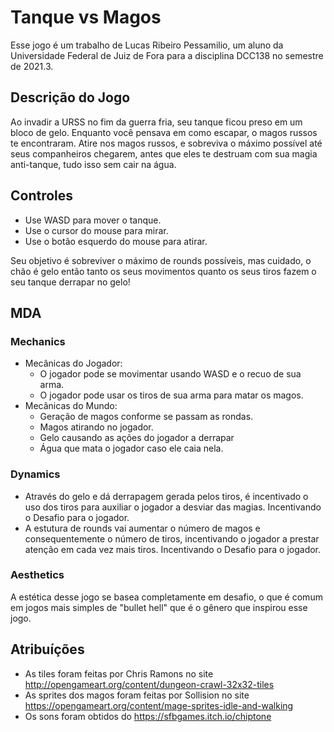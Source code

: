 # Tanque vs Magos

Esse jogo é um trabalho de Lucas Ribeiro Pessamilio, um aluno da Universidade Federal de Juiz de Fora para a disciplina DCC138 no semestre de 2021.3.

## Descrição do Jogo

Ao invadir a URSS no fim da guerra fria, seu tanque ficou preso em um bloco de gelo. Enquanto você pensava em como escapar, o magos russos te encontraram. Atire nos magos russos, e sobreviva o máximo possível até seus companheiros chegarem, antes que eles te destruam com sua magia anti-tanque, tudo isso sem cair na água.

## Controles

- Use WASD para mover o tanque.
- Use o cursor do mouse para mirar.
- Use o botão esquerdo do mouse para atirar.

Seu objetivo é sobreviver o máximo de rounds possíveis, mas cuidado, o chão é gelo então tanto os seus movimentos quanto os seus tiros fazem o seu tanque derrapar no gelo!

## MDA

### Mechanics

- Mecânicas do Jogador:
  - O jogador pode se movimentar usando WASD e o recuo de sua arma.
  - O jogador pode usar os tiros de sua arma para matar os magos.
- Mecânicas do Mundo:
  - Geração de magos conforme se passam as rondas.
  - Magos atirando no jogador.
  - Gelo causando as ações do jogador a derrapar
  - Água que mata o jogador caso ele caia nela.

### Dynamics

- Através do gelo e dá derrapagem gerada pelos tiros, é incentivado o uso dos tiros para auxiliar o jogador a desviar das magias. Incentivando o Desafio para o jogador.
- A estutura de rounds vai aumentar o número de magos e consequentemente o número de tiros, incentivando o jogador a prestar atenção em cada vez mais tiros. Incentivando o Desafio para o jogador.

### Aesthetics

A estética desse jogo se basea completamente em desafio, o que é comum em jogos mais simples de "bullet hell" que é o gênero que inspirou esse jogo.

## Atribuíções

- As tiles foram feitas por Chris Ramons no site http://opengameart.org/content/dungeon-crawl-32x32-tiles
- As sprites dos magos foram feitas por Sollision no site https://opengameart.org/content/mage-sprites-idle-and-walking
- Os sons foram obtidos do https://sfbgames.itch.io/chiptone

